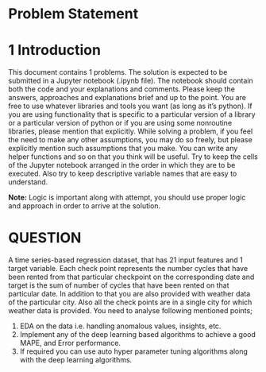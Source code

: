 # Problem Statement
# 1 Introduction
This document contains 1 problems. The solution is expected to be submitted in a Jupyter notebook (.ipynb file). The notebook
should contain both the code and your explanations and comments. Please keep the answers,
approaches and explanations brief and up to the point. You are free to use whatever libraries
and tools you want (as long as it’s python). If you are using functionality that is specific to a
particular version of a library or a particular version of python or if you are using some nonroutine libraries, please mention that explicitly. While solving a problem, if you feel the need
to make any other assumptions, you may do so freely, but please explicitly mention such
assumptions that you make. You can write any helper functions and so on that you think will
be useful.
Try to keep the cells of the Jupyter notebook arranged in the order in which they are to be
executed. Also try to keep descriptive variable names that are easy to understand.

**Note:** Logic is important along with attempt, you should use proper logic and approach
in order to arrive at the solution.
# QUESTION
A time series-based regression dataset, that has 21 input features and 1 target variable. Each
check point represents the number cycles that have been rented from that particular
checkpoint on the corresponding date and target is the sum of number of cycles that have
been rented on that particular date. In addition to that you are also provided with weather data
of the particular city. Also all the check points are in a single city for which weather data is
provided.
You need to analyse following mentioned points;
1. EDA on the data i.e. handling anomalous values, insights, etc.
2. Implement any of the deep learning based algorithms to achieve a good MAPE, and Error
performance.
3. If required you can use auto hyper parameter tuning algorithms along with the deep
learning algorithms.
